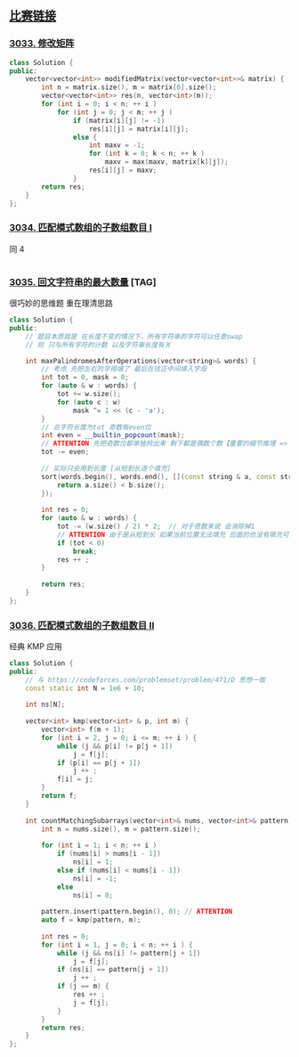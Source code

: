 ## [比赛链接](https://leetcode.cn/contest/weekly-contest-384/)


### [3033. 修改矩阵](https://leetcode.cn/problems/modify-the-matrix/)



```c++
class Solution {
public:
    vector<vector<int>> modifiedMatrix(vector<vector<int>>& matrix) {
        int n = matrix.size(), m = matrix[0].size();
        vector<vector<int>> res(n, vector<int>(m));
        for (int i = 0; i < n; ++ i )
            for (int j = 0; j < m; ++ j )
                if (matrix[i][j] != -1)
                    res[i][j] = matrix[i][j];
                else {
                    int maxv = -1;
                    for (int k = 0; k < n; ++ k )
                        maxv = max(maxv, matrix[k][j]);
                    res[i][j] = maxv;
                }
        return res;
    }
};
```


### [3034. 匹配模式数组的子数组数目 I](https://leetcode.cn/problems/number-of-subarrays-that-match-a-pattern-i/)

同 4

```c++

```

### [3035. 回文字符串的最大数量](https://leetcode.cn/problems/maximum-palindromes-after-operations/) [TAG]

很巧妙的思维题 重在理清思路

```c++
class Solution {
public:
    // 题目本质就是 在长度不变的情况下，所有字符串的字符可以任意swap
    // 则 只与所有字符的计数 以及字符串长度有关

    int maxPalindromesAfterOperations(vector<string>& words) {
        // 考虑 先把左右的字母填了 最后在往正中间填入字母
        int tot = 0, mask = 0;
        for (auto & w : words) {
            tot += w.size();
            for (auto c : w)
                mask ^= 1 << (c - 'a');
        }
        // 总字符长度为tot 奇数有even位
        int even = __builtin_popcount(mask);
        // ATTENTION 先把奇数位都单独拎出来 剩下都是偶数个数【重要的细节推理 => 这个一定是和字符串长度一一匹配的】
        tot -= even;
        
        // 实际只会用到长度 [从短到长逐个填充]
        sort(words.begin(), words.end(), [](const string & a, const string & b) {
            return a.size() < b.size();
        });
        
        int res = 0;
        for (auto & w : words) {
            tot -= (w.size() / 2) * 2;  // 对于奇数来说 会消除掉1
            // ATTENTION 由于是从短到长 如果当前位置无法填充 后面的也没有填充可能 => 填充思想trick
            if (tot < 0)
                break;
            res ++ ;
        }
        
        return res;
    }
};
```

### [3036. 匹配模式数组的子数组数目 II](https://leetcode.cn/problems/number-of-subarrays-that-match-a-pattern-ii/)

经典 KMP 应用

```c++
class Solution {
public:
    // 与 https://codeforces.com/problemset/problem/471/D 思想一致
    const static int N = 1e6 + 10;
    
    int ns[N];
    
    vector<int> kmp(vector<int> & p, int m) {
        vector<int> f(m + 1);
        for (int i = 2, j = 0; i <= m; ++ i ) {
            while (j && p[i] != p[j + 1])
                j = f[j];
            if (p[i] == p[j + 1])
                j ++ ;
            f[i] = j;
        }
        return f;
    }
    
    int countMatchingSubarrays(vector<int>& nums, vector<int>& pattern) {
        int n = nums.size(), m = pattern.size();
        
        for (int i = 1; i < n; ++ i )
            if (nums[i] > nums[i - 1])
                ns[i] = 1;
            else if (nums[i] < nums[i - 1])
                ns[i] = -1;
            else
                ns[i] = 0;
        
        pattern.insert(pattern.begin(), 0); // ATTENTION
        auto f = kmp(pattern, m);
        
        int res = 0;
        for (int i = 1, j = 0; i < n; ++ i ) {
            while (j && ns[i] != pattern[j + 1])
                j = f[j];
            if (ns[i] == pattern[j + 1])
                j ++ ;
            if (j == m) {
                res ++ ;
                j = f[j];
            }
        }
        return res;
    }
};
```
